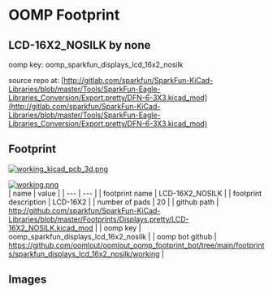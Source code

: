 # OOMP Footprint  
## LCD-16X2_NOSILK  by none  
  
oomp key: oomp_sparkfun_displays_lcd_16x2_nosilk  
  
source repo at: [http://gitlab.com/sparkfun/SparkFun-KiCad-Libraries/blob/master/Tools/SparkFun-Eagle-Libraries_Conversion/Export.pretty/DFN-6-3X3.kicad_mod](http://gitlab.com/sparkfun/SparkFun-KiCad-Libraries/blob/master/Tools/SparkFun-Eagle-Libraries_Conversion/Export.pretty/DFN-6-3X3.kicad_mod)  
## Footprint  
  
[![working_kicad_pcb_3d.png](working_kicad_pcb_3d_600.png)](working_kicad_pcb_3d.png)  
  
[![working.png](working_600.png)](working.png)  
| name | value | 
| --- | --- | 
| footprint name | LCD-16X2_NOSILK | 
| footprint description | LCD-16X2 | 
| number of pads | 20 | 
| github path | http://github.com/sparkfun/SparkFun-KiCad-Libraries/blob/master/Footprints/Displays.pretty/LCD-16X2_NOSILK.kicad_mod | 
| oomp key | oomp_sparkfun_displays_lcd_16x2_nosilk | 
| oomp bot github | https://github.com/oomlout/oomlout_oomp_footprint_bot/tree/main/footprints/sparkfun_displays_lcd_16x2_nosilk/working | 
## Images  
